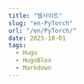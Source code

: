 ```yaml
---
title: "웹사이트"
slug: "en-PyTorch"
url: "/en/PyTorch/"
date: 2025-10-01
tags:
  - Hugo
  - HugoBlox
  - Markdown
---
```



<!--more-->



<!--more-->
